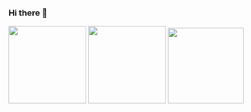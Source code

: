 ### Hi there 👋

<!-- **rizkianakbar/rizkianakbar** is a ✨ _special_ ✨ repository because its `README.md` (this file) appears on your GitHub profile.

Here are some ideas to get you started:

- 🔭 I’m currently working on ...
- 🌱 I’m currently learning ...
- 👯 I’m looking to collaborate on ...
- 🤔 I’m looking for help with ...
- 💬 Ask me about ...
- 📫 How to reach me: ...
- 😄 Pronouns: ...
- ⚡ Fun fact: ... -->


<!-- ![Rizkianakbar's GitHub stats](https://github-readme-stats.vercel.app/api?username=rizkianakbar&show_icons=true&count_private=true&border_color=gray&theme=dark&title_color=FF0000&icon_color=FF0000) -->
<div>
  <img height="154" src="https://github-readme-stats.vercel.app/api?username=rizkianakbar&show_icons=true&theme=react&count_private=true&hide=contribs&title_color=FF0000&icon_color=FF0000" />
  <img height="154" src="https://github-readme-stats.vercel.app/api/top-langs/?username=rizkianakbar&layout=compact&theme=react&hide=php&langs_count=6&title_color=FF0000&icon_color=FF0000" />
  <img height="150" src="https://github-readme-stats.vercel.app/api/wakatime?username=rizkianakbar&layout=compact&theme=react&langs_count=6&title_color=FF0000&icon_color=FF0000" />
</div>
